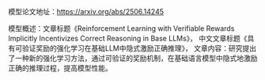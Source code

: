 模型论文地址：https://arxiv.org/abs/2506.14245

模型概述：文章标题《Reinforcement Learning with Verifiable Rewards Implicitly Incentivizes Correct Reasoning in Base LLMs》，
中文文章标题《具有可验证奖励的强化学习在基础LLM中隐式激励正确推理》，
文章内容：研究提出了一种新的强化学习方法，通过可验证的奖励机制，在基础语言模型中隐式地激励正确的推理过程，提高模型性能。
